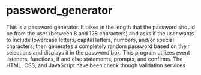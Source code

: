# password_generator
This is a password generator. It takes in the length that the password should be from the user (between 8 and 128 characters) and asks if the user wants to include lowercase letters, capital letters, numbers, and/or special characters, then generates a completely random password based on their selections and displays it in the password box. This program utilizes event listeners, functions, if and else statements, prompts, and confirms. The HTML, CSS, and JavaScript have been check though validation services

